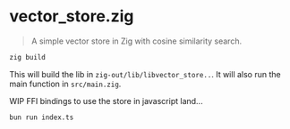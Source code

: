 # vector_store.zig

> A simple vector store in Zig with cosine similarity search.

```bash
zig build
```

This will build the lib in `zig-out/lib/libvector_store..`. It will also run the main function in `src/main.zig`.

WIP FFI bindings to use the store in javascript land...

```bash
bun run index.ts
```
